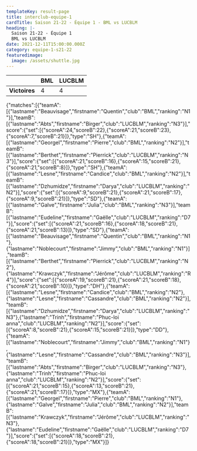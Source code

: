 ```yaml
---
templateKey: result-page
title: interclub-equipe-1
cardTitle: Saison 21-22 - Équipe 1 - BML vs LUCBLM
heading: |-
  Saison 21-22 - Équipe 1
  BML vs LUCBLM
date: 2021-12-11T15:00:00.000Z
category: equipe-1-s21-22
featuredimage:
  image: /assets/shuttle.jpg
---
```

|               | BML   | LUCBLM |
| ------------- | ----- | --- |
| **Victoires** | 4 | 4   |

<scoreboard>{"matches":[{"teamA":[{"lastname":"Beauvisage","firstname":"Quentin","club":"BML","ranking":"N1"}],"teamB":[{"lastname":"Abts","firstname":"Birger","club":"LUCBLM","ranking":"N3"}],"score":{"set":[{"scoreA":24,"scoreB":22},{"scoreA":21,"scoreB":23},{"scoreA":7,"scoreB":21}]},"type":"SH"},{"teamA":[{"lastname":"Georgel","firstname":"Pierre","club":"BML","ranking":"N2"}],"teamB":[{"lastname":"Berthet","firstname":"Pierrick","club":"LUCBLM","ranking":"N3"}],"score":{"set":[{"scoreA":21,"scoreB":16},{"scoreA":15,"scoreB":21},{"scoreA":21,"scoreB":8}]},"type":"SH"},{"teamA":[{"lastname":"Lesne","firstname":"Candice","club":"BML","ranking":"N2"}],"teamB":[{"lastname":"Dzhumidze","firstname":"Darya","club":"LUCBLM","ranking":"N2"}],"score":{"set":[{"scoreA":9,"scoreB":21},{"scoreA":21,"scoreB":17},{"scoreA":9,"scoreB":21}]},"type":"SD"},{"teamA":[{"lastname":"Galve","firstname":"Julia","club":"BML","ranking":"N3"}],"teamB":[{"lastname":"Eudeline","firstname":"Gaëlle","club":"LUCBLM","ranking":"D7"}],"score":{"set":[{"scoreA":21,"scoreB":16},{"scoreA":18,"scoreB":21},{"scoreA":21,"scoreB":13}]},"type":"SD"},{"teamA":[{"lastname":"Beauvisage","firstname":"Quentin","club":"BML","ranking":"N1"},{"lastname":"Noblecourt","firstname":"Jimmy","club":"BML","ranking":"N1"}],"teamB":[{"lastname":"Berthet","firstname":"Pierrick","club":"LUCBLM","ranking":"N2"},{"lastname":"Krawczyk","firstname":"Jérôme","club":"LUCBLM","ranking":"R4"}],"score":{"set":[{"scoreA":19,"scoreB":21},{"scoreA":21,"scoreB":18},{"scoreA":21,"scoreB":10}]},"type":"DH"},{"teamA":[{"lastname":"Lesne","firstname":"Candice","club":"BML","ranking":"N2"},{"lastname":"Lesne","firstname":"Cassandre","club":"BML","ranking":"N2"}],"teamB":[{"lastname":"Dzhumidze","firstname":"Darya","club":"LUCBLM","ranking":"N3"},{"lastname":"Trinh","firstname":"Phuc-loi anna","club":"LUCBLM","ranking":"N2"}],"score":{"set":[{"scoreA":8,"scoreB":21},{"scoreA":15,"scoreB":21}]},"type":"DD"},{"teamA":[{"lastname":"Noblecourt","firstname":"Jimmy","club":"BML","ranking":"N1"},{"lastname":"Lesne","firstname":"Cassandre","club":"BML","ranking":"N3"}],"teamB":[{"lastname":"Abts","firstname":"Birger","club":"LUCBLM","ranking":"N3"},{"lastname":"Trinh","firstname":"Phuc-loi anna","club":"LUCBLM","ranking":"N2"}],"score":{"set":[{"scoreA":21,"scoreB":15},{"scoreA":13,"scoreB":21},{"scoreA":21,"scoreB":17}]},"type":"MX"},{"teamA":[{"lastname":"Georgel","firstname":"Pierre","club":"BML","ranking":"N1"},{"lastname":"Galve","firstname":"Julia","club":"BML","ranking":"N2"}],"teamB":[{"lastname":"Krawczyk","firstname":"Jérôme","club":"LUCBLM","ranking":"N3"},{"lastname":"Eudeline","firstname":"Gaëlle","club":"LUCBLM","ranking":"D7"}],"score":{"set":[{"scoreA":18,"scoreB":21},{"scoreA":18,"scoreB":21}]},"type":"MX"}]}</scoreboard>
